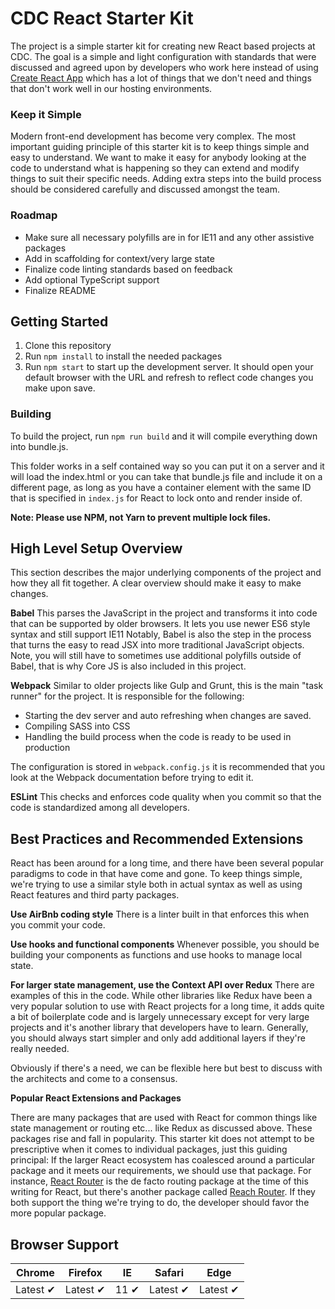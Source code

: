 # CDC React Starter Kit
The project is a simple starter kit for creating new React based projects at CDC. The goal is a simple and light configuration with standards that were discussed and agreed upon by developers who work here instead of using [Create React App](https://reactjs.org/docs/create-a-new-react-app.html) which has a lot of things that we don't need and things that don't work well in our hosting environments.

### Keep it Simple
Modern front-end development has become very complex. The most important guiding principle of this starter kit is to keep things simple and easy to understand. We want to make it easy for anybody looking at the code to understand what is happening so they can extend and modify things to suit their specific needs. Adding extra steps into the build process should be considered carefully and discussed amongst the team.

### Roadmap
* Make sure all necessary polyfills are in for IE11 and any other assistive packages
* Add in scaffolding for context/very large state
* Finalize code linting standards based on feedback
* Add optional TypeScript support
* Finalize README

## Getting Started

1. Clone this repository
2. Run `npm install` to install the needed packages
3. Run `npm start` to start up the development server. It should open your default browser with the URL and refresh to reflect code changes you make upon save.

### Building

To build the project, run `npm run build` and it will compile everything down into bundle.js.

This folder works in a self contained way so you can put it on a server and it will load the index.html or you can take that bundle.js file and include it on a different page, as long as you have a container element with the same ID that is specified in `index.js` for React to lock onto and render inside of.

**Note: Please use NPM, not Yarn to prevent multiple lock files.**

## High Level Setup Overview

This section describes the major underlying components of the project and how they all fit together. A clear overview should make it easy to make changes.

**Babel**
This parses the JavaScript in the project and transforms it into code that can be supported by older browsers. It lets you use newer ES6 style syntax and still support IE11 Notably, Babel is also the step in the process that turns the easy to read JSX into more traditional JavaScript objects. Note, you will still have to sometimes use additional polyfills outside of Babel, that is why Core JS is also included in this project.

**Webpack**
Similar to older projects like Gulp and Grunt, this is the main "task runner" for the project. It is responsible for the following:
* Starting the dev server and auto refreshing when changes are saved.
* Compiling SASS into CSS
* Handling the build process when the code is ready to be used in production

The configuration is stored in `webpack.config.js` it is recommended that you look at the Webpack documentation before trying to edit it.

**ESLint**
This checks and enforces code quality when you commit so that the code is standardized among all developers.

## Best Practices and Recommended Extensions

React has been around for a long time, and there have been several popular paradigms to code in that have come and gone. To keep things simple, we're trying to use a similar style both in actual syntax as well as using React features and third party packages.

**Use AirBnb coding style**
There is a linter built in that enforces this when you commit your code.

**Use hooks and functional components**
Whenever possible, you should be building your components as functions and use hooks to manage local state.

**For larger state management, use the Context API over Redux**
There are examples of this in the code. While other libraries like Redux have been a very popular solution to use with React projects for a long time, it adds quite a bit of boilerplate code and is largely unnecessary except for very large projects and it's another library that developers have to learn. Generally, you should always start simpler and only add additional layers if they're really needed.

Obviously if there's a need, we can be flexible here but best to discuss with the architects and come to a consensus.

**Popular React Extensions and Packages**

There are many packages that are used with React for common things like state management or routing etc... like Redux as discussed above. These packages rise and fall in popularity. This starter kit does not attempt to be prescriptive when it comes to individual packages, just this guiding principal: If the larger React ecosystem has coalesced around a particular package and it meets our requirements, we should use that package. For instance, [React Router](https://reactrouter.com/) is the de facto routing package at the time of this writing for React, but there's another package called [Reach Router](https://reach.tech/router/). If they both support the thing we're trying to do, the developer should favor the more popular package.

## Browser Support

Chrome | Firefox | IE | Safari | Edge
--- | --- | --- | --- | --- |
Latest ✔ | Latest ✔ | 11 ✔ | Latest ✔ | Latest ✔ |